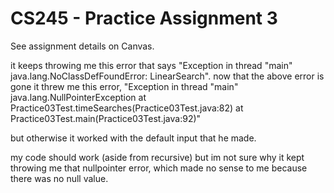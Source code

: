 # CS245 - Practice Assignment 3

See assignment details on Canvas.

it keeps throwing me this error that says "Exception in thread "main" java.lang.NoClassDefFoundError: LinearSearch".
now that the above error is gone it threw me this error, "Exception in thread "main" java.lang.NullPointerException
                                                                 at Practice03Test.timeSearches(Practice03Test.java:82)
                                                                 at Practice03Test.main(Practice03Test.java:92)"




but otherwise it worked with the default input that he made.

my code should work (aside from recursive) but im not sure why it kept throwing me that nullpointer error,
which made no sense to me because there was no null value.
